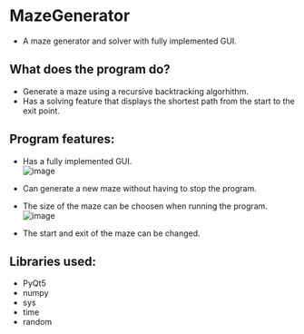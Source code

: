 # MazeGenerator
- A maze generator and solver with fully implemented GUI.
## What does the program do?
- Generate a maze using a recursive backtracking algorhithm.
- Has a solving feature that displays the shortest path from the start to the exit point.
  
## Program features:
- Has a fully implemented GUI.  
  ![image](https://github.com/BaoAL31/MazeGenerator/assets/130630975/639e0108-9819-4ab4-aeea-e9789d96b23f)

- Can generate a new maze without having to stop the program.
- The size of the maze can be choosen when running the program.  
  ![image](https://github.com/BaoAL31/MazeGenerator/assets/130630975/e8824f5f-54d6-433e-9246-cb8589114d7f)

- The start and exit of the maze can be changed.
  
## Libraries used:
- PyQt5
- numpy
- sys
- time
- random

